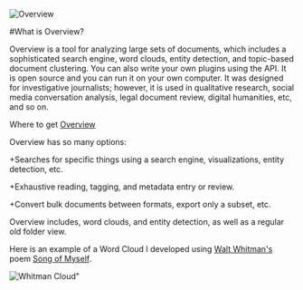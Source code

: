 ![Overview](http://overview.ap.org/wp-content/themes/wiredrive-classic/images/logo.png)

#What is Overview?

Overview is a tool for analyzing large sets of documents, which includes a sophisticated search engine, word clouds, entity detection, and topic-based document clustering. You can also write your own plugins using the API. It is open source and you can run it on your own computer.
It was designed for investigative journalists; however, it is used in qualitative research, social media conversation analysis, legal document review, digital humanities, etc, and so on.

Where to get [Overview](https://www.overviewdocs.com/)

Overview has so many options:

+Searches for  specific things using  a search engine, visualizations, entity detection, etc.

+Exhaustive reading, tagging, and metadata entry or review.

+Convert bulk documents between formats, export only a subset, etc.

Overview includes, word clouds, and entity detection, as well as a regular old folder view. 

Here is an example of a Word Cloud I developed using [Walt Whitman's](http://www.poetryfoundation.org/bio/walt-whitman) poem [Song of Myself](http://www.poetryfoundation.org/poem/182373"). 

![Whitman Cloud](http://i.imgur.com/jC1y6ec.png)"
